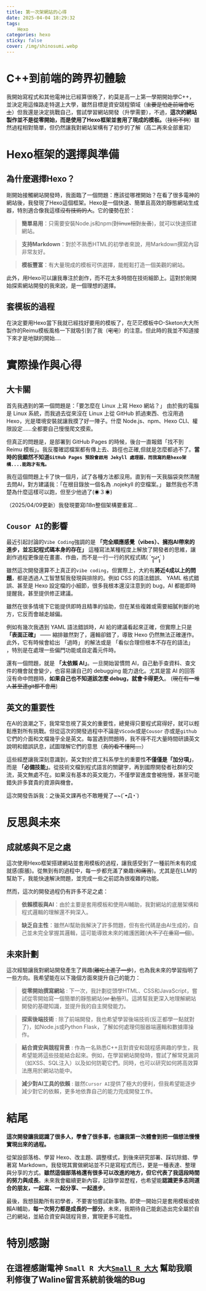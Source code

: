```yaml
---
title: 第一次架網站的心得
date: 2025-04-04 18:29:32
tags: 
	Hexo
categories: hexo
sticky: false
cover: /img/shinosumi.webp
---
```


# C++到前端的跨界初體驗
我開始寫程式和其他電神比已經算很晚了，約莫是高一上第一學期開始學C++，並決定用這條路走特選上大學，雖然目標是資安競程領域（~~主要是怕走前端會吃土~~）但我還是決定挑戰自己，嘗試學習網站開發（升學需要），不過，**這次的網站製作並不是從零開始，而是使用了Hexo框架並套用了現成的模板。**（~~技術不夠~~）雖然過程相對簡單，但仍然讓我對網站架構有了初步的了解（高二再來全部重寫）

# Hexo框架的選擇與準備
## 為什麼選擇Hexo？
剛開始接觸網站開發時，我面臨了一個問題：應該從哪裡開始？在看了很多電神的網站後，我發現了Hexo這個框架。Hexo是一個快速、簡單且高效的靜態網站生成器，特別適合像我這樣~~沒有技術的人~~。它的優勢在於：
> **簡單易用**：只需要安裝Node.js和npm(~~對linux相對友善~~)，就可以快速搭建網站。

>**支持Markdown**：對於不熟悉HTML的初學者來說，用Markdown撰寫內容非常友好。

>**模板豐富**：有大量現成的模板可供選擇，能輕鬆打造一個美觀的網站。

此外，用Hexo可以讓我專注於創作，而不花太多時間在技術細節上。這對於剛開始探索網站開發的我來說，是一個理想的選擇。

## 套模板的過程
在決定要用Hexo當下我就已經找好要用的模板了，在茫茫模板中D-Sketon大大所製作的Reimu模板風格一下就吸引到了我（~~宅宅~~）的注意。但此時的我並不知道接下來才是地獄的開始....

# 實際操作與心得
## 大卡關
首先我遇到的第一個問題是：「要怎麼在 Linux 上寫 Hexo 網站？」
由於我的電腦是 Linux 系統，而我過去從來沒在 Linux 上從 GitHub 抓過東西、也沒用過 Hexo，光是環境安裝就讓我摸了好一陣子。什麼 Node.js、npm、Hexo CLI、權限設定……全都要自己慢慢爬文摸索。

但真正的問題是，是部署到 GitHub Pages 的時候，後台一直報錯「找不到 Reimu 模板」。我反覆確認檔案都有傳上去、路徑也正確,但就是怎麼都過不了。**當時的我顯然不知道`GitHub Pages 預設會啟用 Jekyll 處理器，而我寫的是hexo架構....能跑才有鬼。`**

我在這個問題上卡了快一個月，試了各種方法都沒用。直到有一天我腦袋突然清醒去問AI，對方建議我：「在根目錄放一個名為 .nojekyll 的空檔案。」
雖然我也不清楚為什麼這樣可以跑，但至少他過了(◉３◉)

（2025/04/09更新）我發現要寫i18n整個架構要重寫...

## `Cousor AI`的影響
最近引起討論的`Vibe Coding`強調的是 **「完全順應感覺（vibes）、擁抱AI帶來的進步，並忘記程式碼本身的存在」** 這種寫法某種程度上解放了開發者的思維，讓創作過程更像是在畫畫、作曲，而不是一行一行的尻程式碼( ´•̥̥̥ω•̥̥̥` )

雖然這次開發還算不上真正的`vibe coding`，但實際上，大約有**將近4成以上的問題**，都是透過人工智慧幫我發現與排除的。例如 CSS 的語法錯誤、 YAML 格式錯誤、甚至是 Hexo 設定檔的小細節，很多我根本還沒注意到的 bug，AI 都能即時提醒我，甚至提供修正建議。

雖然在很多情境下它能提供即時且精準的協助，但在某些複雜或需要細膩判斷的地方，它反而會越走越偏。

例如有幾次我遇到 YAML 語法錯誤時，AI 給的建議看起來正確，但實際上只是 **「表面正確」** —— 縮排雖然對了，邏輯卻錯了，導致 Hexo 仍然無法正確運作。此外，它有時候會給出 「過時」 的解法或是 「看似合理但根本不存在的語法」 ，特別是在處理一些偏門功能或自定義元件時。

還有一個問題，就是 **「太依賴 AI」**。一旦開始習慣問 AI，自己動手查資料、查文件的機會就會變少，也容易讓自己的 debugging 能力退化。尤其是當 AI 的回答沒有命中問題時，**如果自己也不知道該怎麼 debug，就會卡得更久**。
(~~現在有一堆人甚至連git都不會用~~)

## 英文的重要性
在AI的浪潮之下，我常常忽視了英文的重要性，總覺得只要程式寫得好，就可以輕鬆應對所有挑戰。但從這次的開發過程中不論是`VScode`或是`Cousor` 亦或是`github`它們的介面和文檔幾乎全是英文。每當遇到問題時，我不得不花大量時間研讀英文說明和錯誤訊息，試圖理解它們的意思（~~真的看不懂阿....~~）

這些經歷讓我深刻意識到，英文對於資工科系學生的重要性**不僅僅是「加分項」**，而是 **「必備技能」**。從技術文檔到程式語言的關鍵字，再到國際開發者社群的交流，英文無處不在。如果沒有基本的英文能力，不僅學習進度會被拖慢，甚至可能錯失許多寶貴的資源與機會。

這次開發告訴我：之後英文課再也不敢睡覺了~~(´◓Д◔`)

# 反思與未來
## 成就感與不足之處
這次使用Hexo框架搭建網站並套用模板的過程，讓我感受到了一種前所未有的成就感(膨脹)。從無到有的過程中，每一步都充滿了樂趣(~~和痛苦~~)。尤其是在LLM的幫助下，我能快速解決問題，並完成一些之前認為很複雜的功能。

然而，這次的開發過程仍有許多不足之處：

>**依賴模板與AI**：由於主要是套用模板和使用AI輔助，我對網站的底層架構和程式邏輯的理解還不夠深入。

>**缺乏自主性**：雖然AI幫助我解決了許多問題，但有些代碼是由AI生成的，自己並未完全掌握其邏輯，這可能導致未來的維護困難(~~大不了在重寫一個~~)。

## 未來計劃
這次經驗讓我對網站開發產生了興趣(~~離吃土進了一步~~)，也為我未來的學習指明了一些方向。我希望能在以下幾個方面來提升自己的能力：

>**從零開始撰寫網站** :
下一次，我計劃從頭學HTML、CSS和JavaScript，嘗試從零開始寫一個簡單的靜態網站(~~or 動態?~~)。這將幫我更深入地理解網站開發的基礎知識，並提升我的自主開發能力。

>**探索後端技術** :
除了前端開發，我也希望學習後端技術(反正都學一點就對了)，如Node.js或Python Flask，了解如何處理伺服器端邏輯和數據庫操作。

>**結合資安與競程背景** :
作為一名熟悉C++且對資安和競程感興趣的學生，我希望能將這些技能結合起來。例如，在學習網站開發時，嘗試了解常見漏洞（如XSS、SQL注入）以及如何防範它們。同時，也可以研究如何將高效算法應用於網站功能中。

>**減少對AI工具的依賴** :
雖然`Cursor AI`提供了極大的便利，但我希望能逐步減少對它的依賴，更多地依靠自己的能力完成開發工作。

# 結尾

**這次開發讓我認識了很多人，學會了很多事，也讓我第一次體會到把一個想法慢慢實現出來的過程。**

從架設部落格、學習 Hexo、改主題、調整樣式，到後來研究部署、踩坑除錯、學著寫 Markdown，我發現其實做網站並不只是寫程式而已，更是一種表達、整理與分享的方式。**雖然這個部落格還有很多可以改進的地方，但它代表了我這段時間的努力與成長**。未來我會繼續更新內容，記錄學習歷程，也希望能**認識更多志同道合的朋友，一起寫、一起分享、一起進步**。

最後，我想鼓勵所有初學者，不要害怕嘗試新事物。即使一開始只是套用模板或依賴AI輔助，**每一次努力都是成長的一部分**。未來，我期待自己能創造出完全屬於自己的網站，並結合資安與競程背景，實現更多可能性。

# 特別感謝
## 在這裡感謝電神 **`Small R 大大`**[`Small R 大大`](https://smallr-portfolio.vercel.app/en) 幫助我順利修復了Waline留言系統前後端的Bug
